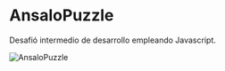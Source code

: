 # AnsaloPuzzle
Desafió intermedio de desarrollo empleando Javascript.

![AnsaloPuzzle](https://user-images.githubusercontent.com/49110761/150555257-41d6a9f4-5f35-4fd8-b03c-57e3fb26cdf8.png)
